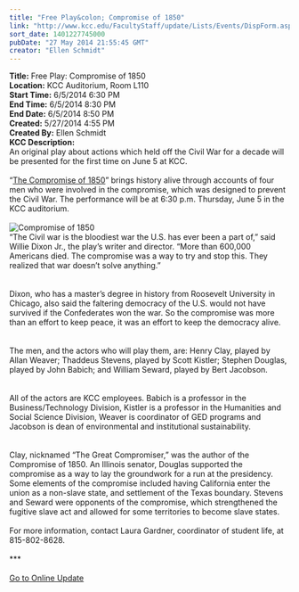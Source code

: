 ```yaml
---
title: "Free Play&colon; Compromise of 1850"
link: "http://www.kcc.edu/FacultyStaff/update/Lists/Events/DispForm.aspx?ID=525"
sort_date: 1401227745000
pubDate: "27 May 2014 21:55:45 GMT"
creator: "Ellen Schmidt"
---
```


<div><b>Title:</b> Free Play: Compromise of 1850</div>
<div><b>Location:</b> KCC Auditorium, Room L110</div>
<div><b>Start Time:</b> 6/5/2014 6:30 PM</div>
<div><b>End Time:</b> 6/5/2014 8:30 PM</div>
<div><b>End Date:</b> 6/5/2014 8:50 PM</div>
<div><b>Created:</b> 5/27/2014 4:55 PM</div>
<div><b>Created By:</b> Ellen Schmidt</div>
<div><b>KCC Description:</b> <div class="ExternalClassB71235624F70456484BC5161566877DD">
<div>An original play about actions which held off the Civil War for a decade will be presented for the first time on June 5 at KCC. 
<div><br />“<a href="/FacultyStaff/update/Documents/compromise%20of%201850%20flier%2014.pdf">The Compromise of 1850</a>” brings history alive through accounts of four men who were involved in the compromise, which was designed to prevent the Civil War. The performance will be at 6:30 p.m. Thursday, June 5 in the KCC auditorium. </div>
<div> </div>
<div><img alt="Compromise of 1850" src="/FacultyStaff/update/PublishingImages/compromise_%20of_1850.jpg" /></div>
<div></div>
<div>“The Civil war is the bloodiest war the U.S. has ever been a part of,” said Willie Dixon Jr., the play’s writer and director. “More than 600,000 Americans died. The compromise was a way to try and stop this. They realized that war doesn’t solve anything.”</div>
<div> </div>
<div> </div>
<div></div>
<div>Dixon, who has a master’s degree in history from Roosevelt University in Chicago, also said the faltering democracy of the U.S. would not have survived if the Confederates won the war. So the compromise was more than an effort to keep peace, it was an effort to keep the democracy alive.</div>
<div> </div>
<div> </div>
<div></div>
<div>The men, and the actors who will play them, are: Henry Clay, played by Allan Weaver; Thaddeus Stevens, played by Scott Kistler; Stephen Douglas, played by John Babich; and William Seward, played by Bert Jacobson.</div>
<div> </div>
<div> </div>
<div></div>
<div>All of the actors are KCC employees. Babich is a professor in the Business/Technology Division, Kistler is a professor in the Humanities and Social Science Division, Weaver is coordinator of GED programs and Jacobson is dean of environmental and institutional sustainability.</div>
<div> </div>
<div> </div>
<div></div>
<div>Clay, nicknamed “The Great Compromiser,” was the author of the Compromise of 1850. An Illinois senator, Douglas supported the compromise as a way to lay the groundwork for a run at the presidency. Some elements of the compromise included having California enter the union as a non-slave state, and settlement of the Texas boundary. Stevens and Seward were opponents of the compromise, which strengthened the fugitive slave act and allowed for some territories to become slave states.</div>
<div> </div>
<div>For more information, contact Laura Gardner, coordinator of student life, at 815-802-8628.</div>
<div> </div>
<div>***</div>
<div> </div>
<div><a href="/FacultyStaff/update/Pages/dailyupdate.aspx">Go to Online Update</a></div>
<div> </div>
<div> </div></div></div></div>
